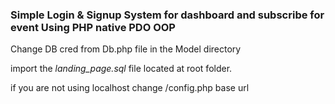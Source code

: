 ### Simple Login & Signup System for dashboard and subscribe for event Using PHP native PDO OOP

Change DB cred from Db.php file in the Model directory 

import the *landing_page.sql* file located at root folder.

if you are not using localhost change /config.php base url 
